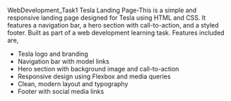 WebDevelopment_Task1
 Tesla Landing Page-This is a simple and responsive landing page designed for Tesla using HTML and CSS. It features a navigation bar, a hero section with call-to-action, and a styled footer. Built as part of a web development learning task.
Features included are,
   - Tesla logo and branding
   - Navigation bar with model links
   - Hero section with background image and call-to-action
   - Responsive design using Flexbox and media queries
   - Clean, modern layout and typography
   - Footer with social media links
